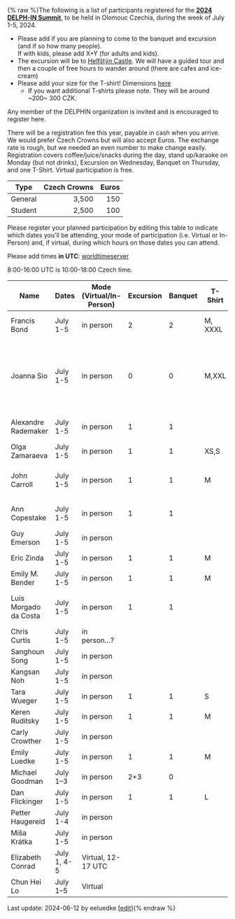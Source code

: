 {% raw %}The following is a list of participants registered for the [**2024 DELPH-IN Summit**](https://delph-in.github.io/docs/summits/OlomoucTop), to be held in Olomouc Czechia, during the week of July 1-5, 2024. 

* Please add if you are planning to come to the banquet and excursion (and if so how many people).\
If with kids, please add X+Y (for adults and kids).
* The excursion will be to [Helfštýn Castle](https://helfstyn.cz/en).  We will have a guided tour and then a couple of free hours to wander around (there are cafes and ice-cream)
* Please add your size for the T-shirt!  Dimensions [here](https://onlinecatalog.malfini.com/file/pdf/size_chart/129---product_size.pdf)
  * If you want additional T-shirts please note.  They will be around ~200~ 300 CZK.

Any member of the DELPHIN organization is invited and is encouraged to register here.

There will be a registration fee this year, payable in cash when you arrive.  We would prefer Czech Crowns but will also accept Euros.  The exchange rate is rough, but we needed an even number to make change easily.  Registration covers coffee/juice/snacks during the day, stand up/karaoke on Monday (but not drinks), Excursion on Wednesday, Banquet on Thursday, and one T-Shirt.   Virtual participation is free.  

| Type  | Czech Crowns | Euros |
|-------|------: | -----: |
| General | 3,500 | 150 |
| Student | 2,500 | 100 | 

Please register your planned participation by editing this table to indicate which dates you'll
be attending, your mode of participation (i.e. Virtual or In-Person) and, if virtual, during which hours on those dates you can attend.

Please add times **in UTC**:
[worldtimeserver](https://www.worldtimeserver.com/meeting-planner-times.aspx?Day=1&Mon=7&Y=2024&L0=UTC&L1=CZ&L2=SG&L3=BR-RJ&L4=US-WA&L5=&L6=&L7=)

8:00-16:00 UTC is 10:00-18:00 Czech time.

| Name | Dates | Mode (Virtual/In-Person) | Excursion | Banquet | T-Shirt| Comments |
-------|------ | ----- | ---------|---------|---------|---------|
|Francis Bond|July 1-5 | in person|2|2|M, XXXL| I hope to see you at HPSG too|
|Joanna Sio|July 1-5 | in person |0|0|M,XXL|Welcome to Olomouc, off to Paris for the middle of the week for another conference!|
|Alexandre Rademaker|July 1-5 | in person|1|1||I hope to be at HPSG too|
|Olga Zamaraeva|July 1-5 | in person |1|1|XS,S| Also there for HPSG|
|John Carroll|July 1-5 | in person |1|1|M|Might arrive a little late on Monday morning|
|Ann Copestake|July 1-5 | in person |1|1||leaving Friday morning|
|Guy Emerson|July 1-5|in person|||||
|Eric Zinda|July 1-5|in person|1|1|M||
|Emily M. Bender|July 1-5|in person |1|1|M| also HPSG! |
|Luis Morgado da Costa|July 1-5|in person |1|1|| and a couple days before and after |
|Chris Curtis|July 1-5|in person...?|||||
|Sanghoun Song|July 1-5|in person|||||
|Kangsan Noh|July 1-5|in person |||| also HPSG |
|Tara Wueger|July 1-5|in person| 1 | 1 | S | student |
|Keren Ruditsky|July 1-5|in person|1|1|M|student|
|Carly Crowther|July 1-5|in person|||| also HPSG |
|Emily Luedke|July 1-5|in person|1|1|M| student |
|Michael Goodman|July 1&ndash;3|in person|2+3|0|||
|Dan Flickinger|July 1-5|in person|1|1|L|also HPSG |
|Petter Haugereid|July 1-4|in person||||
|Miša Krátka|July 1-5|in person||||student|
|Elizabeth Conrad|July 1, 4-5|Virtual, 12-17 UTC|||||
|Chun Hei Lo|July 1&ndash;5|Virtual|||||

Last update: 2024-06-12 by eeluedke [[edit](https://github.com/delph-in/docs/wiki/OlomoucParticipants/_edit)]{% endraw %}